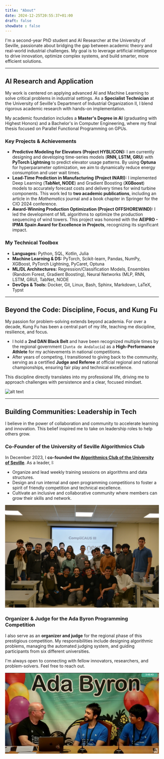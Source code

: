 ```yaml
---
title: "About"
date: 2024-12-25T20:55:37+01:00
draft: false
showDate : false
---
```


I'm a second-year PhD student and AI Researcher at the University of Seville, passionate about bridging the gap between academic theory and real-world industrial challenges. My goal is to leverage artificial intelligence to drive innovation, optimize complex systems, and build smarter, more efficient solutions.

---

## AI Research and Application

My work is centered on applying advanced AI and Machine Learning to solve critical problems in industrial settings. As a **Specialist Technician** at the University of Seville's Department of Industrial Organization II, I blend rigorous academic research with hands-on implementation.

My academic foundation includes a **Master's Degree in AI** (graduating with Highest Honors) and a Bachelor's in Computer Engineering, where my final thesis focused on Parallel Functional Programming on GPUs.


### Key Projects & Achievements

*   **Predictive Modeling for Elevators (Project HYBLICON):** I am currently designing and developing time-series models (**RNN, LSTM, GRU**) with **PyTorch Lightning** to predict elevator usage patterns. By using **Optuna** for hyperparameter optimization, we aim to dynamically reduce energy consumption and user wait times.
*   **Lead-Time Prediction in Manufacturing (Project INARI):** I implemented Deep Learning (**TabNet, NODE**) and Gradient Boosting (**XGBoost**) models to accurately forecast costs and delivery times for wind turbine components. This work led to **two academic publications**, including an article in the *Mathematics* journal and a book chapter in Springer for the CIO 2024 conference.
*   **Award-Winning Production Optimization (Project OFFSHOREWIND):** I led the development of ML algorithms to optimize the production sequencing of wind towers. This project was honored with the **AEIPRO - IPMA Spain Award for Excellence in Projects**, recognizing its significant impact.

### My Technical Toolbox

*   **Languages:** Python, SQL, Kotlin, Julia
*   **Machine Learning & DS:** PyTorch, Scikit-learn, Pandas, NumPy, XGBoost, PyTorch Lightning, PyCaret, Optuna
*   **ML/DL Architectures:** Regression/Classification Models, Ensembles (Random Forest, Gradient Boosting), Neural Networks (MLP, RNN, LSTM, GRU), TabNet, NODE
*   **DevOps & Tools:** Docker, Git, Linux, Bash, Sphinx, Markdown, LaTeX, Typst

---

## Beyond the Code: Discipline, Focus, and Kung Fu

My passion for problem-solving extends beyond academia. For over a decade, Kung Fu has been a central part of my life, teaching me discipline, resilience, and focus.

*   I hold a **2nd DAN Black Belt** and have been recognized multiple times by the regional government (`Junta de Andalucía`) as a **High-Performance Athlete** for my achievements in national competitions.
*   After years of competing, I transitioned to giving back to the community, serving as a certified **Judge and Referee** at official regional and national championships, ensuring fair play and technical excellence.

This discipline directly translates into my professional life, driving me to approach challenges with persistence and a clear, focused mindset.

![alt text](kungfu.png)

---

## Building Communities: Leadership in Tech

I believe in the power of collaboration and community to accelerate learning and innovation. This belief inspired me to take on leadership roles to help others grow.

### Co-Founder of the University of Seville Algorithmics Club

In December 2023, I **co-founded the [Algorithmics Club of the University of Seville](https://clubalgoritmiaus.es/)**. As a leader, I:
*   Organize and lead weekly training sessions on algorithms and data structures.
*   Design and run internal and open programming competitions to foster a spirit of friendly competition and technical excellence.
*   Cultivate an inclusive and collaborative community where members can grow their skills and network.

![alt text](image.png)

### Organizer & Judge for the Ada Byron Programming Competition

I also serve as an **organizer and judge** for the regional phase of this prestigious competition. My responsibilities include designing algorithmic problems, managing the automated judging system, and guiding participants from six different universities.

I'm always open to connecting with fellow innovators, researchers, and problem-solvers. Feel free to reach out.

![alt text](club-algoritmia-entrevista.png)

<!-- I'm Kenny, a first-year PhD student at the University of Seville under the guidance of Prof. Alejandro Escudero. My research focuses on the application of artificial intelligence in industrial settings, particularly exploring how AI can enhance production efficiency and decision-making in complex environments. I hold a Master’s degree in Logic, Computing, and Artificial Intelligence from the University of Seville, where I developed a strong foundation in AI, data science, and various programming paradigms.

Currently, I work as a specialist technician in the Department of Industrial Organization and Management of Companies II at the University of Seville. My role involves applying machine learning techniques to optimize Production Planning and Control within the metallurgical industry, blending academic research with practical industry challenges. I have a proven track record of implementing machine learning models using Python, leveraging tools such as Scikit-Learn, NumPy, pandas, PyTorch, and Gradio.

In addition to my expertise in machine learning, I have explored functional programming with Haskell, focusing on the development of parallel algorithms for GPU computing. I am passionate about the transformative power of AI in industrial applications and am constantly seeking new opportunities to drive innovation and solve complex problems. -->
